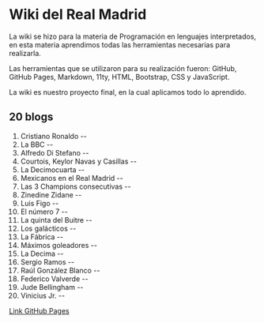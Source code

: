 # Wiki del Real Madrid

La wiki se hizo para la materia de Programación en lenguajes interpretados, en esta materia aprendimos todas las herramientas necesarias para realizarla.

Las herramientas que se utilizaron para su realización fueron: GitHub, GitHub Pages, Markdown, 11ty, HTML, Bootstrap, CSS y JavaScript.

La wiki es nuestro proyecto final, en la cual aplicamos todo lo aprendido.

## 20 blogs

1. Cristiano Ronaldo --
1. La BBC --
1. Alfredo Di Stefano --
1. Courtois, Keylor Navas y Casillas --
1. La Decimocuarta --
1. Mexicanos en el Real Madrid --
1. Las 3 Champions consecutivas --
1. Zinedine Zidane --
1. Luis Figo --
1. El número 7 --
1. La quinta del Buitre --
1. Los galácticos --
1. La Fábrica --
1. Máximos goleadores --
1. La Decima --
1. Sergio Ramos --
1. Raúl González Blanco --
1. Federico Valverde --
1. Jude Bellingham --
1. Vinicius Jr. --

[Link GitHub Pages](https://jorsl1120.github.io/Wiki-ProyectoFinal/)